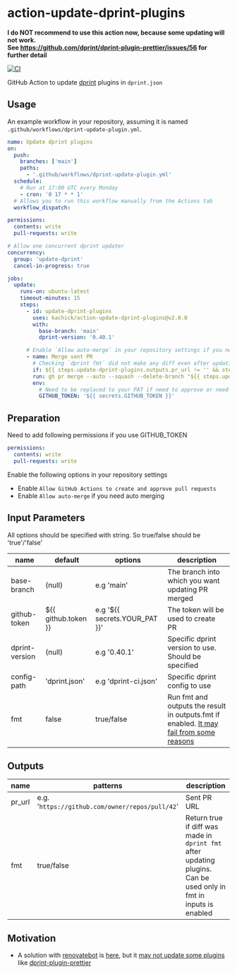 # action-update-dprint-plugins

**I do NOT recommend to use this action now, because some updating will not work.**\
**See <https://github.com/dprint/dprint-plugin-prettier/issues/56> for further detail**

[![CI](https://github.com/kachick/action-update-dprint-plugins/actions/workflows/validate.yml/badge.svg?branch=main)](https://github.com/kachick/action-update-dprint-plugins/actions/workflows/validate.yml?query=branch%3Amain++)

GitHub Action to update [dprint](https://github.com/dprint/dprint) plugins in `dprint.json`

## Usage

An example workflow in your repository, assuming it is named `.github/workflows/dprint-update-plugin.yml`.

```yaml
name: Update dprint plugins
on:
  push:
    branches: ['main']
    paths:
      - '.github/workflows/dprint-update-plugin.yml'
  schedule:
    # Run at 17:00 UTC every Monday
    - cron: '0 17 * * 1'
  # Allows you to run this workflow manually from the Actions tab
  workflow_dispatch:

permissions:
  contents: write
  pull-requests: write

# Allow one concurrent dprint updater
concurrency:
  group: 'update-dprint'
  cancel-in-progress: true

jobs:
  update:
    runs-on: ubuntu-latest
    timeout-minutes: 15
    steps:
      - id: update-dprint-plugins
        uses: kachick/action-update-dprint-plugins@v2.0.0
        with:
          base-branch: 'main'
          dprint-version: '0.40.1'

      # Enable `Allow auto-merge` in your repository settings if you need following steps
      - name: Merge sent PR
        # Checking `dprint fmt` did not make any diff even after updating plugins
        if: ${{ steps.update-dprint-plugins.outputs.pr_url != '' && steps.update-dprint-plugins.outputs.fmt == 'false' }}
        run: gh pr merge --auto --squash --delete-branch "${{ steps.update-dprint-plugins.outputs.pr_url }}"
        env:
          # Need to be replaced to your PAT if need to approve or need to trigger other actions
          GITHUB_TOKEN: '${{ secrets.GITHUB_TOKEN }}'
```

## Preparation

Need to add following permissions if you use GITHUB_TOKEN

```yaml
permissions:
  contents: write
  pull-requests: write
```

Enable the following options in your repository settings

- Enable `Allow GitHub Actions to create and approve pull requests`
- Enable `Allow auto-merge` if you need auto merging

## Input Parameters

All options should be specified with string. So true/false should be 'true'/'false'

| name           | default             | options                       | description                                                                                                                                           |
| -------------- | ------------------- | ----------------------------- | ----------------------------------------------------------------------------------------------------------------------------------------------------- |
| base-branch    | (null)              | e.g 'main'                    | The branch into which you want updating PR merged                                                                                                     |
| github-token   | ${{ github.token }} | e.g '${{ secrets.YOUR_PAT }}' | The token will be used to create PR                                                                                                                   |
| dprint-version | (null)              | e.g '0.40.1'                  | Specific dprint version to use. Should be specified                                                                                                   |
| config-path    | 'dprint.json'       | e.g 'dprint-ci.json'          | Specific dprint config to use                                                                                                                         |
| fmt            | false               | true/false                    | Run fmt and outputs the result in outputs.fmt if enabled. [It may fail from some reasons](https://github.com/dprint/dprint-plugin-prettier/issues/56) |

## Outputs

| name   | patterns                                        | description                                                                                                       |
| ------ | ----------------------------------------------- | ----------------------------------------------------------------------------------------------------------------- |
| pr_url | e.g. '`https://github.com/owner/repos/pull/42`' | Sent PR URL                                                                                                       |
| fmt    | true/false                                      | Return true if diff was made in `dprint fmt` after updating plugins. Can be used only in fmt in inputs is enabled |

## Motivation

- A solution with [renovatebot](https://github.com/renovatebot/renovate) is [here](https://github.com/kachick/renovate-config-dprint), but it [may not update some plugins](https://github.com/kachick/renovate-config-dprint/issues/11) like [dprint-plugin-prettier](https://github.com/dprint/dprint-plugin-prettier)
